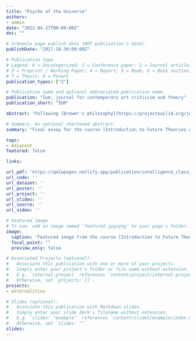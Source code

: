 ```yaml
---
title: "Psyche of the Universe"
authors:
- admin
date: "2022-04-27T00:00:00Z"
doi: ""

# Schedule page publish date (NOT publication's date).
publishDate: "2017-10-30:00:00Z"

# Publication type.
# Legend: 0 = Uncategorized; 1 = Conference paper; 2 = Journal article;
# 3 = Preprint / Working Paper; 4 = Report; 5 = Book; 6 = Book section;
# 7 = Thesis; 8 = Patent
publication_types: ["2"]

# Publication name and optional abbreviated publication name.
publication: "Šum, journal for contemporary art criticism and theory"
publication_short: "ŠUM"

abstract: "Following [Brower's philosophy](https://projecteuclid.org/journals/notre-dame-journal-of-formal-logic/volume-37/issue-3/Life-Art-and-Mysticism/10.1305/ndjfl/1039886518.full), this text starts from the idea that a theory of creation is fundamentally impossible to capture by words. But even if that is the case, it purposely embarks us on a failed journey to describe how we currently best understand the engine of creation itself. The theories of natural and cultural evolution attempt to capture the phenomenon of creation of biology and humanity, this underlying phenomenon bringing about change and novelty is the [Psyche of the Universe](https://www.youtube.com/watch?v=vgZMPcrRmio).  By describing a possible description of this phenomenon, we slowly reveal that one naturally needs to incorporate other elements(love and action) present on human nature to 'bring alive' the technical ideas. However this process seems to be impossible to describe in a recipe, it should be acted on by the world and be nurtured by some unknown element we describe as love."

# Summary. An optional shortened abstract.
summary: "Final essay for the course [Introduction to Future Theories of Intelligence](https://thenewcentre.org/seminars/introduction-future-theories-intelligence/)"

tags:
- Adjacent
featured: false

links:

url_pdf: 'https://galapagos.netlify.app/publication/intelligence_class/Intelligence_as_Life_keith_patarroyo.pdf'
url_code: '' 
url_dataset: ''
url_poster: ''
url_project: ''
url_slides: ''
url_source: ''
url_video: ''

# Featured image
# To use, add an image named `featured.jpg/png` to your page's folder. 
image:
  caption: 'Featured image from the course [Introduction to Future Theories of Intelligence](https://thenewcentre.org/seminars/introduction-future-theories-intelligence/)'
  focal_point: ""
  preview_only: false

# Associated Projects (optional).
#   Associate this publication with one or more of your projects.
#   Simply enter your project's folder or file name without extension.
#   E.g. `internal-project` references `content/project/internal-project/index.md`.
#   Otherwise, set `projects: []`.
projects:
- externalities

# Slides (optional).
#   Associate this publication with Markdown slides.
#   Simply enter your slide deck's filename without extension.
#   E.g. `slides: "example"` references `content/slides/example/index.md`.
#   Otherwise, set `slides: ""`.
slides:
---
```

